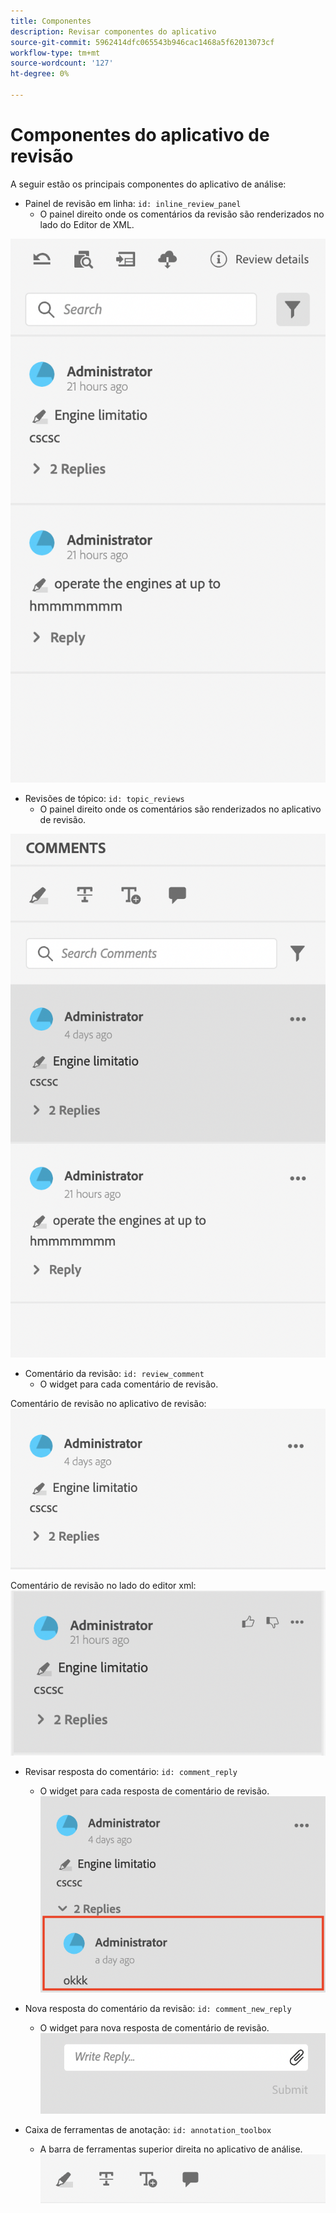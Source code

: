 ```yaml
---
title: Componentes
description: Revisar componentes do aplicativo
source-git-commit: 5962414dfc065543b946cac1468a5f62013073cf
workflow-type: tm+mt
source-wordcount: '127'
ht-degree: 0%

---
```



# Componentes do aplicativo de revisão

A seguir estão os principais componentes do aplicativo de análise:

- Painel de revisão em linha: `id: inline_review_panel`
   - O painel direito onde os comentários da revisão são renderizados no lado do Editor de XML.

![Captura de tela do painel de revisão em linha](./imgs/inline_review.png)

- Revisões de tópico: `id: topic_reviews`
   - O painel direito onde os comentários são renderizados no aplicativo de revisão.

![Captura de tela do painel de revisão do tópico](./imgs/topic_reviews.png)

- Comentário da revisão: `id: review_comment`
   - O widget para cada comentário de revisão.

Comentário de revisão no aplicativo de revisão:
![Revisar captura de tela do comentário](./imgs/review_comment.png)

Comentário de revisão no lado do editor xml:
![Revisar captura de tela do comentário](./imgs/review_comment_xmleditor.png)

- Revisar resposta do comentário: `id: comment_reply`
   - O widget para cada resposta de comentário de revisão.
     ![Revisar a captura de tela de resposta do comentário](./imgs/reply.png)

- Nova resposta do comentário da revisão: `id: comment_new_reply`
   - O widget para nova resposta de comentário de revisão.
     ![Captura de tela da nova resposta ao comentário da revisão](./imgs/new_reply.png)

- Caixa de ferramentas de anotação: `id: annotation_toolbox`
   - A barra de ferramentas superior direita no aplicativo de análise.
     ![Captura de tela da caixa de ferramentas Anotação](./imgs/annotation_toolbox.png)
